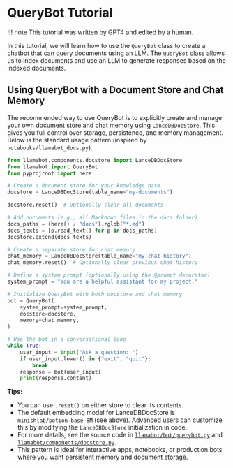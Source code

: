 # QueryBot Tutorial

!!! note
    This tutorial was written by GPT4 and edited by a human.

In this tutorial, we will learn how to use the `QueryBot` class to create a chatbot that can query documents using an LLM. The `QueryBot` class allows us to index documents and use an LLM to generate responses based on the indexed documents.

## Using QueryBot with a Document Store and Chat Memory

The recommended way to use QueryBot is to explicitly create and manage your own document store and chat memory using `LanceDBDocStore`. This gives you full control over storage, persistence, and memory management. Below is the standard usage pattern (inspired by `notebooks/llamabot_docs.py`).

```python
from llamabot.components.docstore import LanceDBDocStore
from llamabot import QueryBot
from pyprojroot import here

# Create a document store for your knowledge base
docstore = LanceDBDocStore(table_name="my-documents")

docstore.reset()  # Optionally clear all documents

# Add documents (e.g., all Markdown files in the docs folder)
docs_paths = (here() / "docs").rglob("*.md")
docs_texts = [p.read_text() for p in docs_paths]
docstore.extend(docs_texts)

# Create a separate store for chat memory
chat_memory = LanceDBDocStore(table_name="my-chat-history")
chat_memory.reset()  # Optionally clear previous chat history

# Define a system prompt (optionally using the @prompt decorator)
system_prompt = "You are a helpful assistant for my project."

# Initialize QueryBot with both docstore and chat memory
bot = QueryBot(
    system_prompt=system_prompt,
    docstore=docstore,
    memory=chat_memory,
)

# Use the bot in a conversational loop
while True:
    user_input = input("Ask a question: ")
    if user_input.lower() in {"exit", "quit"}:
        break
    response = bot(user_input)
    print(response.content)
```

**Tips:**

- You can use `.reset()` on either store to clear its contents.
- The default embedding model for LanceDBDocStore is `minishlab/potion-base-8M` (see above). Advanced users can customize this by modifying the `LanceDBDocStore` initialization in code.
- For more details, see the source code in [`llamabot/bot/querybot.py`](../../llamabot/bot/querybot.py) and [`llamabot/components/docstore.py`](../../llamabot/components/docstore.py).
- This pattern is ideal for interactive apps, notebooks, or production bots where you want persistent memory and document storage.
